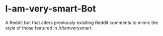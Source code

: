# I-am-very-smart-Bot
A Reddit bot that alters previously exisiting Reddit comments to mimic the style of those featured in /r/iamverysmart.
